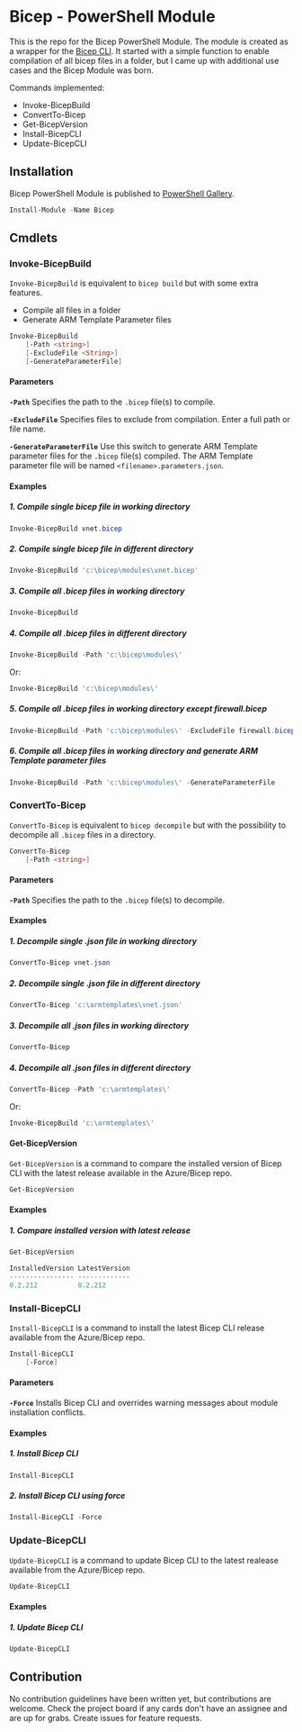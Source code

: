 # Bicep - PowerShell Module
This is the repo for the Bicep PowerShell Module. The module is created as a wrapper for the [Bicep CLI](https://github.com/Azure/bicep). It started with a simple function to enable compilation of all bicep files in a folder, but I came up with additional use cases and the Bicep Module was born.

Commands implemented:
- Invoke-BicepBuild
- ConvertTo-Bicep
- Get-BicepVersion
- Install-BicepCLI
- Update-BicepCLI

## Installation

Bicep PowerShell Module is published to [PowerShell Gallery](https://www.powershellgallery.com/packages/Bicep/1.1.0).

```powershell
Install-Module -Name Bicep
```

## Cmdlets

### Invoke-BicepBuild

`Invoke-BicepBuild` is equivalent to `bicep build` but with some extra features.

- Compile all files in a folder
- Generate ARM Template Parameter files

```powershell
Invoke-BicepBuild
    [-Path <string>]
    [-ExcludeFile <String>]
    [-GenerateParameterFile]
```

#### Parameters

**`-Path`**
Specifies the path to the `.bicep` file(s) to compile.

**`-ExcludeFile`**
Specifies files to exclude from compilation. Enter a full path or file name.

**`-GenerateParameterFile`**
Use this switch to generate ARM Template parameter files for the `.bicep` file(s) compiled. The ARM Template parameter file will be named `<filename>.parameters.json`.

#### Examples

##### 1. Compile single bicep file in working directory

```powershell
Invoke-BicepBuild vnet.bicep
```

##### 2. Compile single bicep file in different directory

```powershell
Invoke-BicepBuild 'c:\bicep\modules\vnet.bicep'
```

##### 3. Compile all .bicep files in working directory

```powershell
Invoke-BicepBuild
```

##### 4. Compile all .bicep files in different directory

```powershell
Invoke-BicepBuild -Path 'c:\bicep\modules\'
```

Or:

```powershell
Invoke-BicepBuild 'c:\bicep\modules\'
```

##### 5. Compile all .bicep files in working directory except firewall.bicep

```powershell
Invoke-BicepBuild -Path 'c:\bicep\modules\' -ExcludeFile firewall.bicep
```

##### 6. Compile all .bicep files in working directory and generate ARM Template parameter files

```powershell
Invoke-BicepBuild -Path 'c:\bicep\modules\' -GenerateParameterFile
```

### ConvertTo-Bicep

`ConvertTo-Bicep` is equivalent to `bicep decompile` but with the possibility to decompile all `.bicep` files in a directory.

```powershell
ConvertTo-Bicep
    [-Path <string>]
```

#### Parameters

**`-Path`**
Specifies the path to the `.bicep` file(s) to decompile.

#### Examples

##### 1. Decompile single .json file in working directory

```powershell
ConvertTo-Bicep vnet.json
```

##### 2. Decompile single .json file in different directory

```powershell
ConvertTo-Bicep 'c:\armtemplates\vnet.json'
```

##### 3. Decompile all .json files in working directory

```powershell
ConvertTo-Bicep
```

##### 4. Decompile all .json files in different directory

```powershell
ConvertTo-Bicep -Path 'c:\armtemplates\'
```

Or:

```powershell
Invoke-BicepBuild 'c:\armtemplates\'
```

#### Get-BicepVersion

`Get-BicepVersion` is a command to compare the installed version of Bicep CLI with the latest release available in the Azure/Bicep repo.

```powershell
Get-BicepVersion
```

#### Examples

##### 1. Compare installed version with latest release

```powershell
Get-BicepVersion

InstalledVersion LatestVersion
---------------- -------------
0.2.212          0.2.212
```

### Install-BicepCLI

`Install-BicepCLI` is a command to install the latest Bicep CLI release available from the Azure/Bicep repo.

```powershell
Install-BicepCLI
    [-Force]
```

#### Parameters

**`-Force`**
Installs Bicep CLI and overrides warning messages about module installation conflicts.

#### Examples

##### 1. Install Bicep CLI

```powershell
Install-BicepCLI
```

##### 2. Install Bicep CLI using force

```powershell
Install-BicepCLI -Force
```

### Update-BicepCLI

`Update-BicepCLI` is a command to update Bicep CLI to the latest realease available from the Azure/Bicep repo.

```powershell
Update-BicepCLI
```

#### Examples

##### 1. Update Bicep CLI

```powershell
Update-BicepCLI
```

## Contribution

No contribution guidelines have been written yet, but contributions are welcome. Check the project board if any cards don't have an assignee and are up for grabs. Create issues for feature requests.
